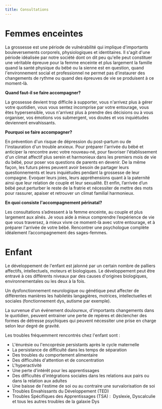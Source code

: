 ```yaml
---
title: Consultations
---
```


# Femmes enceintes

La grossesse est une période de vulnérabilité qui implique d'importants bouleversements corporels, physiologiques et identitaires. Il s'agit d'une période idéalisée par notre société dont on dit peu qu'elle peut constituer une véritable épreuve pour la femme enceinte et plus largement la famille quand la santé physique du bébé ou la sienne est en question, quand l'environnement social et professionnel ne permet pas d'instaurer des changements de rythme ou quand des épreuves de vie se produisent à ce moment-là.

**Quand faut-il se faire accompagner?**

La grossesse devient trop difficile à supporter, vous n'arrivez plus à gérer votre quotidien, vous vous sentez incomprise par votre entourage, vous êtes hypersensible, vous n'arrivez plus à prendre des décisions ou à vous organiser, vos émotions vos submergent, vos doutes et vos inquiétudes deviennent envahissants.

**Pourquoi se faire accompagner?**

En prévention d'un risque de dépression du post-partum ou de l'instauration d'un trouble anxieux. Pour préparer l'arrivée du bébé et anticiper la rencontre avec votre nouveau-né, pour favoriser l'établissement d'un climat affectif plus serein et harmonieux dans les premiers mois de vie du bébé, pour poser vos questions de parents en devenir.
De la même façon, les futurs pères peuvent avoir besoin de partager leurs questionnements et leurs inquiétudes pendant la grossesse de leur compagne. Evoquer leurs joies, leurs appréhensions quant à la paternité ainsi que leur relation de couple et leur sexualité.
Et enfin, l’arrivée d’un bébé peut perturber le reste de la fratrie et nécessiter de mettre des mots pour rassurer, apaiser et retrouver un climat familial harmonieux. 

**En quoi consiste l'accompagnement périnatal?**

Les consultations s’adressent à la femme enceinte, au couple et plus largement aux aînés. Je vous aide à mieux comprendre l’expérience de vie que vous traversez, à mieux vivre ce moment-là avec votre entourage, et à préparer l'arrivée de votre bébé. Rencontrer une psychologue complète idéalement l’accompagnement des sages-femmes.

# Enfant

Le développement de l'enfant est jalonné par un certain nombre de palliers affectifs, intellectuels, moteurs et biologiques. 
Le développement peut être entravé à ces différents niveaux par des causes d'origines biologiques, environnementales ou les deux à la fois.

Un dysfonctionnement neurologique ou génétique peut affecter de différentes manières les habiletés langagières, motrices, intellectuelles et sociales (fonctionnement dys, autisme par exemple).

La survenue d'un événement douloureux,  d'importants changements dans le quotidien,  peuvent entrainer une perte de repères et déclencher des formes de détresse psychiques qui peuvent nécessiter une prise en charge selon leur degré de gravité.
	
Les troubles fréquemment rencontrés chez l'enfant sont : 
- L'énurésie ou l'encoprésie persistants après le cycle maternelle
- La persistance de difficulté dans les temps de séparation
- Des troubles du comportement alimentaire
- Des difficultés d'attention et de concentration
- L'hyperactivité
- Une perte d'intérêt pour les apprentissages
- Des difficultés d'intégrations sociales dans les relations aux pairs ou dans la relation aux adultes
- Une baisse de l'estime de soi ou au contraire une survalorisation de soi
- Troubles Envahissants du Développement (TED)
- Troubles Spécifiques des Apprentissages (TSA) :  Dyslexie, Dyscalculie et tous les autres troubles de la galaxie Dys
